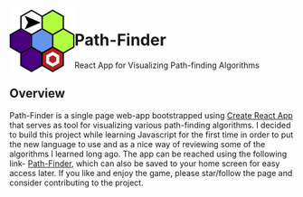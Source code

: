 <img width=115 heigth=115 align="left" src="/public/android-chrome-192x192.png" href="https://youngmg1995.github.io/Path-Finding-App/">
 
# Path-Finder
React App for Visualizing Path-finding Algorithms

## Overview

Path-Finder is a single page web-app bootstrapped using [Create React App](https://create-react-app.dev/) that serves as tool for visualizing various path-finding algorithms. I decided to build this project while learning Javascript for the first time in order to put the new language to use and as a nice way of reviewing some of the algorithms I learned long ago. The app can be reached using the following link- [Path-Finder](https://youngmg1995.github.io/Path-Finding-App/), which can also be saved to your home screen for easy access later. If you like and enjoy the game, please star/follow the page and consider contributing to the project.
